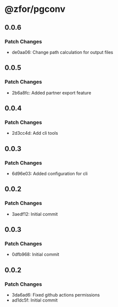 # @zfor/pgconv

## 0.0.6

### Patch Changes

- de0aa06: Change path calculation for output files

## 0.0.5

### Patch Changes

- 2b6a8fc: Added partner export feature

## 0.0.4

### Patch Changes

- 2d3cc4d: Add cli tools

## 0.0.3

### Patch Changes

- 6d96e03: Added configuration for cli

## 0.0.2

### Patch Changes

- 3aedf12: Initial commit

## 0.0.3

### Patch Changes

- 0dfb968: Initial commit

## 0.0.2

### Patch Changes

- 3da6ad6: Fixed github actions permissions
- ad1dc5f: Initial commit
